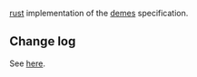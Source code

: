 [rust](https://www.rustlang.org) implementation of the [demes](https://popsim-consortium.github.io/demes-spec-docs/main/introduction.html#sec-intro) specification.

## Change log

See [here](https://github.com/molpopgen/demes-rs/blob/main/CHANGELOG.md).
